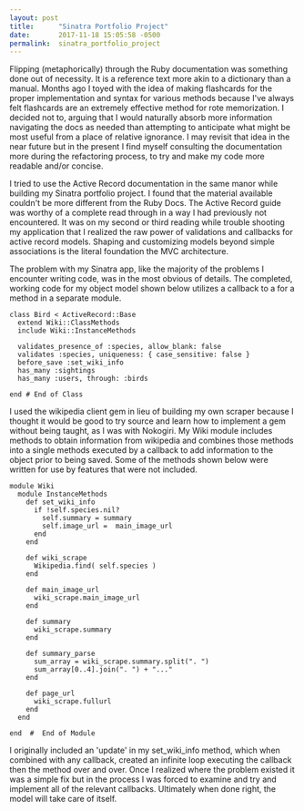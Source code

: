 ```yaml
---
layout: post
title:      "Sinatra Portfolio Project"
date:       2017-11-18 15:05:58 -0500
permalink:  sinatra_portfolio_project
---
```


Flipping (metaphorically) through the Ruby documentation was something done out of necessity. It is a reference text more akin to a dictionary than a manual. Months ago I toyed with the idea of making flashcards for the proper implementation and syntax for various methods because I've always felt flashcards are an extremely effective method for rote memorization. I decided not to, arguing that I would naturally absorb more information navigating the docs as needed than attempting to anticipate what might be most useful from a place of relative ignorance. I may revisit that idea in the near future but in the present I find myself consulting the documentation more during the refactoring process, to try and make my code more readable and/or concise. 
		 
I tried to use the Active Record documentation in the same manor while building my Sinatra portfolio project. I found that the material available couldn't be more different from the Ruby Docs. The Active Record guide was worthy of a complete read through in a way I had previously not encountered. It was on my second or third reading while trouble shooting my application that I realized the raw power of validations and callbacks for active record models. Shaping and customizing models beyond simple associations is the literal foundation the MVC architecture. 
		 
The problem with my Sinatra app, like the majority of the problems I encounter writing code, was in the most obvious of details. The completed, working code for my object model shown below utilizes a callback to a for a method in a separate module. 
		 
```
class Bird < ActiveRecord::Base
  extend Wiki::ClassMethods
  include Wiki::InstanceMethods

  validates_presence_of :species, allow_blank: false
  validates :species, uniqueness: { case_sensitive: false }
  before_save :set_wiki_info 
  has_many :sightings
  has_many :users, through: :birds

end # End of Class
```

I used the wikipedia client gem in lieu of building my own scraper because I thought it would be good to try source and learn how to implement a gem without being taught, as I was with Nokogiri. My Wiki module includes methods to obtain information from wikipedia and combines those methods into a single methods executed by a callback to add information to the object prior to being saved. Some of the methods shown below were written for use by features that were not included. 

```
module Wiki
  module InstanceMethods
    def set_wiki_info
      if !self.species.nil?
        self.summary = summary
        self.image_url =  main_image_url 
      end
    end  

    def wiki_scrape
      Wikipedia.find( self.species ) 
    end
      
    def main_image_url
      wiki_scrape.main_image_url
    end

    def summary
      wiki_scrape.summary
    end

    def summary_parse
      sum_array = wiki_scrape.summary.split(". ")
      sum_array[0..4].join(". ") + "..."
    end

    def page_url
      wiki_scrape.fullurl
    end
  end 

end  #  End of Module
```

I originally included an 'update' in my set_wiki_info method, which when combined with any callback, created an infinite loop executing the callback then the method over and over. Once I realized where the problem existed it was a simple fix but in the process I was forced to examine and try and implement all of the relevant callbacks. Ultimately when done right, the model will take care of itself. 
